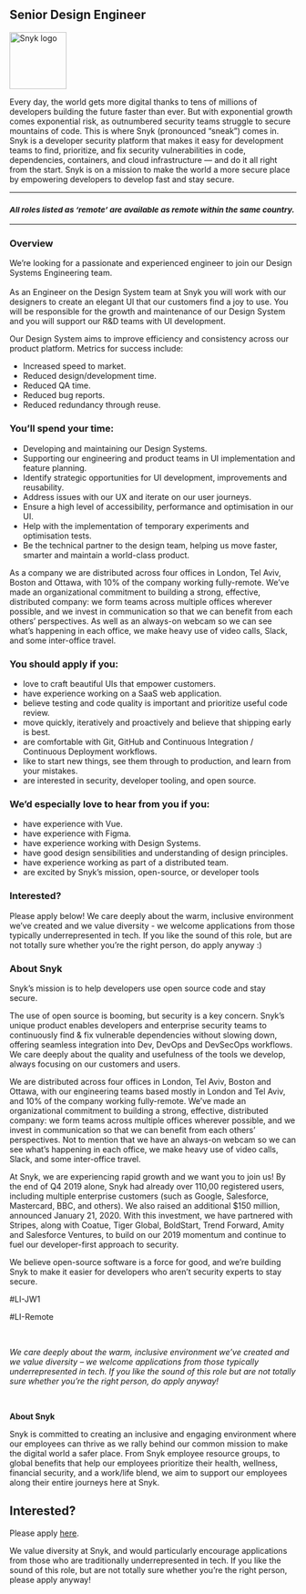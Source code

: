 Senior Design Engineer
---

<img src="https://res.cloudinary.com/snyk/image/upload/v1537345894/press-kit/brand/logo-black.png" width="100" alt="Snyk logo" />

<div class="content-intro"><p><span style="font-weight: 400;">Every day, the world gets more digital thanks to tens of millions of developers building the future faster than ever. But with exponential growth comes exponential risk, as outnumbered security teams struggle to secure mountains of code. This is where Snyk (pronounced “sneak”) comes in. Snyk is a developer security platform that makes it easy for development teams to find, prioritize, and fix security vulnerabilities in code, dependencies, containers, and cloud infrastructure — and do it all right from the start. Snyk is on a mission to make the world a more secure place by empowering developers to develop fast and stay secure.</span></p></div><hr>
<h3><em><strong><sub>All roles listed as ‘remote’ are available as remote within the same country.</sub></strong></em></h3>
<hr>
<h3><strong>Overview</strong></h3>
<p><span style="font-weight: 400;">We’re looking for a passionate and experienced engineer to join our Design Systems Engineering team.<br><br>As an Engineer on the Design System team at Snyk you will work with our designers to create an elegant UI that our customers find a joy to use. You will be responsible for the growth and maintenance of our Design System and you will support our R&amp;D teams with UI development.<br></span></p>
<p><span style="font-weight: 400;">Our Design System aims to improve efficiency and consistency across our product platform. Metrics for success include:</span></p>
<ul>
<li style="font-weight: 400;"><span style="font-weight: 400;">Increased speed to market.</span></li>
<li style="font-weight: 400;"><span style="font-weight: 400;">Reduced design/development time.</span></li>
<li style="font-weight: 400;"><span style="font-weight: 400;">Reduced QA time.</span></li>
<li style="font-weight: 400;"><span style="font-weight: 400;">Reduced bug reports.</span></li>
<li style="font-weight: 400;"><span style="font-weight: 400;">Reduced redundancy through reuse.</span></li>
</ul>
<h3><strong>You’ll spend your time:</strong></h3>
<ul>
<li style="font-weight: 400;"><span style="font-weight: 400;">Developing and maintaining our Design Systems.</span></li>
<li style="font-weight: 400;"><span style="font-weight: 400;">Supporting our engineering and product teams in UI implementation and feature planning.</span></li>
<li style="font-weight: 400;"><span style="font-weight: 400;">Identify strategic opportunities for UI development, improvements and reusability.</span></li>
<li style="font-weight: 400;"><span style="font-weight: 400;">Address issues with our UX and iterate on our user journeys.</span></li>
<li style="font-weight: 400;"><span style="font-weight: 400;">Ensure a high level of accessibility, performance and optimisation in our UI.</span></li>
<li style="font-weight: 400;"><span style="font-weight: 400;">Help with the implementation of temporary experiments and optimisation tests.&nbsp;</span></li>
<li style="font-weight: 400;"><span style="font-weight: 400;">Be the technical partner to the design team, helping us move faster, smarter and maintain a world-class product.</span></li>
</ul>
<p><span style="font-weight: 400;">As a company we are distributed across four offices in London, Tel Aviv, Boston and Ottawa, with 10% of the company working fully-remote. We’ve made an organizational commitment to building a strong, effective, distributed company: we form teams across multiple offices wherever possible, and we invest in communication so that we can benefit from each others’ perspectives. As well as an always-on webcam so we can see what’s happening in each office, we make heavy use of video calls, Slack, and some inter-office travel.</span></p>
<h3><strong>You should apply if you:</strong></h3>
<ul>
<li style="font-weight: 400;"><span style="font-weight: 400;">love to craft beautiful UIs that empower customers.</span></li>
<li style="font-weight: 400;"><span style="font-weight: 400;">have experience working on a SaaS web application.</span></li>
<li style="font-weight: 400;"><span style="font-weight: 400;">believe testing and code quality is important and prioritize useful code review.</span></li>
<li style="font-weight: 400;"><span style="font-weight: 400;">move quickly, iteratively and proactively and believe that shipping early is best.</span></li>
<li style="font-weight: 400;"><span style="font-weight: 400;">are comfortable with Git, GitHub and Continuous Integration / Continuous Deployment workflows.</span></li>
<li style="font-weight: 400;"><span style="font-weight: 400;">like to start new things, see them through to production, and learn from your mistakes.</span></li>
<li style="font-weight: 400;"><span style="font-weight: 400;">are interested in security, developer tooling, and open source.</span></li>
</ul>
<h3><strong>We’d especially love to hear from you if you:</strong></h3>
<ul>
<li style="font-weight: 400;"><span style="font-weight: 400;">have experience with Vue.</span></li>
<li style="font-weight: 400;"><span style="font-weight: 400;">have experience with Figma.</span></li>
<li style="font-weight: 400;"><span style="font-weight: 400;">have experience working with Design Systems.</span></li>
<li style="font-weight: 400;"><span style="font-weight: 400;">have good design sensibilities and understanding of design principles.</span></li>
<li style="font-weight: 400;"><span style="font-weight: 400;">have experience working as part of a distributed team.</span></li>
<li style="font-weight: 400;">are excited by Snyk’s mission, open-source, or developer tools</li>
</ul>
<h3><strong>Interested?</strong></h3>
<p><span style="font-weight: 400;">Please apply below! We care deeply about the warm, inclusive environment we’ve created and we value diversity - we welcome applications from those typically underrepresented in tech. If you like the sound of this role, but are not totally sure whether you’re the right person, do apply anyway :)</span></p>
<h3><strong>About Snyk</strong></h3>
<p><span style="font-weight: 400;">Snyk’s mission is to help developers use open source code and stay secure.&nbsp;</span></p>
<p><span style="font-weight: 400;">The use of open source is booming, but security is a key concern. Snyk’s unique product enables developers and enterprise security teams to continuously find &amp; fix vulnerable dependencies without slowing down, offering seamless integration into Dev, DevOps and DevSecOps workflows. We care deeply about the quality and usefulness of the tools we develop, always focusing on our customers and users.&nbsp;</span></p>
<p><span style="font-weight: 400;">We are distributed across four offices in London, Tel Aviv, Boston and Ottawa, with our engineering teams based mostly in London and Tel Aviv, and 10% of the company working fully-remote. We’ve made an organizational commitment to building a strong, effective, distributed company: we form teams across multiple offices wherever possible, and we invest in communication so that we can benefit from each others’ perspectives. Not to mention that we have an always-on webcam so we can see what’s happening in each office, we make heavy use of video calls, Slack, and some inter-office travel.</span></p>
<p><span style="font-weight: 400;">At Snyk, we are experiencing rapid growth and we want you to join us! By the end of Q4 2019 alone, Snyk had already over 110,00 registered users, including multiple enterprise customers (such as Google, Salesforce, Mastercard, BBC, and others). We also raised an additional $150 million, announced January 21, 2020. With this investment, we have partnered with Stripes, along with Coatue, Tiger Global, BoldStart, Trend Forward, Amity and Salesforce Ventures, to build on our 2019 momentum and continue to fuel our developer-first approach to security.&nbsp;</span></p>
<p><span style="font-weight: 400;">We believe open-source software is a force for good, and we’re building Snyk to make it easier for developers who aren’t security experts to stay secure.<br></span></p>
<p>#LI-JW1</p>
<p>#LI-Remote</p>
<p><span style="font-weight: 400;">&nbsp;</span></p><div class="content-conclusion"><p><em data-stringify-type="italic">We care deeply about the warm, inclusive environment we’ve created and we value diversity – we welcome applications from those typically underrepresented in tech. If you like the sound of this role but are not totally sure whether you’re the right person, do apply anyway!</em></p>
<p>&nbsp;</p>
<p><strong>About Snyk</strong></p>
<p><strong><span style="font-weight: 400;">Snyk is committed to creating an inclusive and engaging environment where our employees can thrive as we rally behind our common mission to make the digital world a safer place. From Snyk employee resource groups, to global benefits that help our employees prioritize their health, wellness, financial security, and a work/life blend, we aim to support our employees along their entire journeys here at Snyk. </span></strong></p></div>

Interested?
---

Please apply [here](https://boards.greenhouse.io/snyk/jobs/6378552002#app).

We value diversity at Snyk, and would particularly encourage applications from those who are traditionally underrepresented in tech.
If you like the sound of this role, but are not totally sure whether you’re the right person, please apply anyway!

